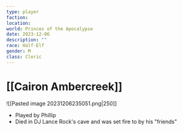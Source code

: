 ```yaml
---
type: player
faction: 
location: 
world: Princes of the Apocalypse
date: 2023-12-06
description: ""
race: Half-Elf
gender: M
class: Cleric
---
```

# [[Cairon Ambercreek]]

![[Pasted image 20231206235051.png|250]]
- Played by Phillip
- Died in DJ Lance Rock's cave and was set fire to by his "friends"